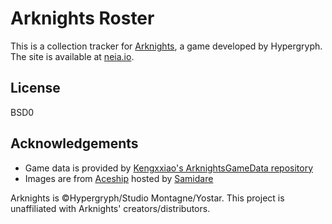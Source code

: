 # Arknights Roster
This is a collection tracker for [Arknights](https://www.arknights.global/), a game developed by Hypergryph.
The site is available at [neia.io](https://neia.io/).

## License
BSD0

## Acknowledgements
- Game data is provided by [Kengxxiao's ArknightsGameData repository](https://github.com/Kengxxiao/ArknightsGameData)
- Images are from [Aceship](https://github.com/Aceship/AN-EN-Tags) hosted by [Samidare](https://github.com/iansjk)

Arknights is &copy;Hypergryph/Studio Montagne/Yostar. This project is unaffiliated with Arknights' creators/distributors.
